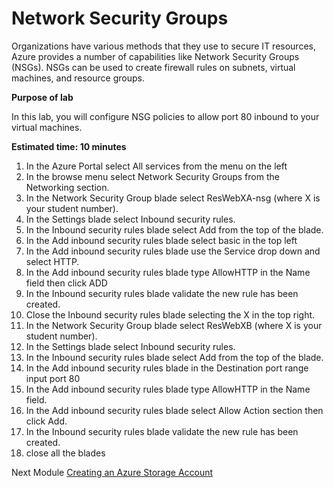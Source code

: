 # Network Security Groups

Organizations have various methods that they use to secure IT resources, Azure provides a number of capabilities like Network Security Groups (NSGs).  NSGs can be used to create firewall rules on subnets, virtual machines, and resource groups.

**Purpose of lab**

In this lab, you will configure NSG policies to allow port 80 inbound to your virtual machines.

**Estimated time: 10 minutes**

1. In the Azure Portal select All services  from the menu on the left
2. In the browse menu select Network Security Groups from the Networking section.
3. In the Network Security Group blade select ResWebXA-nsg (where X is your student number).
4. In the Settings blade select Inbound security rules.
5. In the Inbound security rules blade select Add from the top of the blade.
6. In the Add inbound security rules blade select basic in the top left
7. In the Add inbound security rules blade use the Service drop down and select HTTP.
8. In the Add inbound security rules blade type AllowHTTP in the Name field then click ADD
9. In the Inbound security rules blade validate the new rule has been created.
10. Close the Inbound security rules blade selecting the X in the top right.
11. In the Network Security Group blade select ResWebXB (where X is your student number).
12. In the Settings blade select Inbound security rules.
13. In the Inbound security rules blade select Add from the top of the blade.
14. In the Add inbound security rules blade in the Destination port range input port 80
15. In the Add inbound security rules blade type AllowHTTP in the Name field.
16. In the Add inbound security rules blade select Allow Action section then click Add.
17. In the Inbound security rules blade validate the new rule has been created.
18. close all the blades

Next Module [Creating an Azure Storage Account](Modules/storageaccount.md)